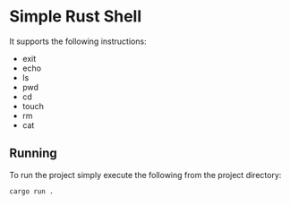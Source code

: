 # Simple Rust Shell



It supports the following instructions:
- exit
- echo
- ls
- pwd
- cd
- touch
- rm
- cat

## Running

To run the project simply execute the following from the project directory:
```
cargo run .
```
